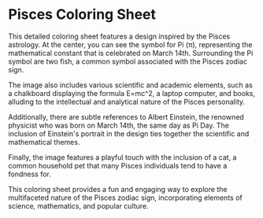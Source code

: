  # Pisces Coloring Sheet

 This detailed coloring sheet features a design inspired by the Pisces astrology. At the center, you can see the symbol for Pi (π), representing the mathematical constant that is celebrated on March 14th. Surrounding the Pi symbol are two fish, a common symbol associated with the Pisces zodiac sign.

 The image also includes various scientific and academic elements, such as a chalkboard displaying the formula E=mc^2, a laptop computer, and books, alluding to the intellectual and analytical nature of the Pisces personality. 

 Additionally, there are subtle references to Albert Einstein, the renowned physicist who was born on March 14th, the same day as Pi Day. The inclusion of Einstein's portrait in the design ties together the scientific and mathematical themes.

 Finally, the image features a playful touch with the inclusion of a cat, a common household pet that many Pisces individuals tend to have a fondness for.

 This coloring sheet provides a fun and engaging way to explore the multifaceted nature of the Pisces zodiac sign, incorporating elements of science, mathematics, and popular culture.
